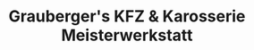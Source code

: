 ---
title: "Grauberger's KFZ & Karosserie Meisterwerkstatt"
url: /luebben-spreewald/graubergers-kfz-und-karosserie-meisterwerkstatt/
shop: Autowerkstatt
---
